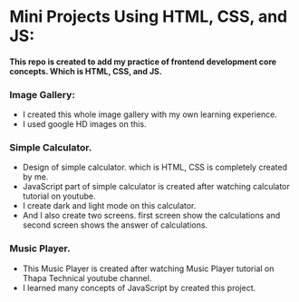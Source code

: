 # Mini Projects Using HTML, CSS, and JS:
#### This repo is created to add my practice of frontend development core concepts. Which is HTML, CSS, and JS.

### Image Gallery:
- I created this whole image gallery with my own learning experience.
- I used google HD images on this.
 
### Simple Calculator.
- Design of simple calculator. which is HTML, CSS is completely created by me.
- JavaScript part of simple calculator is created after watching calculator tutorial on youtube.
- I create dark and light mode on this calculator.
- And I also create two screens. first screen show the calculations and second screen shows the answer of calculations.
  
### Music Player.
- This Music Player is created after watching Music Player tutorial on Thapa Technical youtube channel.
- I learned many concepts of JavaScript by created this project.



